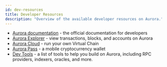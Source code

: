 ```yaml
---
id: dev-resources
title: Developer Resources
description: "Overview of the available developer resources on Aurora."
---
```


* [Aurora documentation](https://doc.aurora.dev/) - the official documentation for developers
* [Aurora Explorer](https://explorer.aurora.dev/) - view transactions, blocks, and accounts on Aurora
* [Aurora Cloud](https://auroracloud.dev/) - run your own Virtual Chain
* [Aurora Pass](https://aurorapass.app/) - a mobile cryptocurrency wallet
* [Dev Tools](https://doc.aurora.dev/dev-tools/quickstart) - a list of tools to help you build on Aurora, including RPC providers, indexers, oracles, and more.
